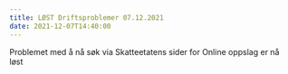 ```yaml
---
title: LØST Driftsproblemer 07.12.2021
date: 2021-12-07T14:40:00
---
```


Problemet med å nå søk via Skatteetatens sider for Online oppslag er nå løst
